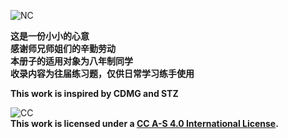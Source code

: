 



![NC](http://7xw7uc.com1.z0.glb.clouddn.com/5dd0f2ecd298449f590c46b6d711ae28.png)


**这是一份小小的心意**  
**感谢师兄师姐们的辛勤劳动**  
**本册子的适用对象为八年制同学**  
**收录内容为往届练习题，仅供日常学习练手使用**  






**This work is inspired by CDMG and STZ**

![CC](http://7xw7uc.com1.z0.glb.clouddn.com/7eb178f18f2c7d1d16ae8ac5999ebff3.png)  
**This work is licensed under a [CC A-S 4.0 International License](https://creativecommons.org/licenses/by-sa/4.0/).**
